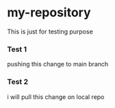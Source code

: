 # my-repository 
This is just for testing purpose 

### Test 1 
pushing this change to main branch

### Test 2
i will pull this change on local repo